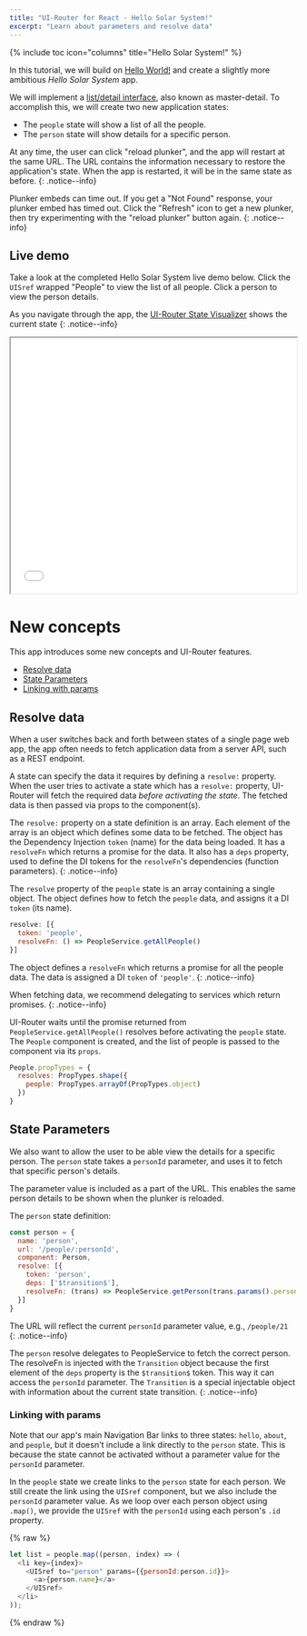 ```yaml
---
title: "UI-Router for React - Hello Solar System!"
excerpt: "Learn about parameters and resolve data"
---
```

{% include toc icon="columns" title="Hello Solar System!" %}

In this tutorial, we will build on [Hello World!](helloworld) and create a slightly more ambitious _Hello Solar System_ app.

We will implement a [list/detail interface](https://en.wikipedia.org/wiki/Master%E2%80%93detail_interface),
also known as master-detail.
To accomplish this, we will create two new application states:

- The `people` state will show a list of all the people.
- The `person` state will show details for a specific person.

At any time, the user can click "reload plunker", and the app will restart at the same URL.
The URL contains the information necessary to restore the application's state.
When the app is restarted, it will be in the same state as before.
{: .notice--info}

Plunker embeds can time out.
If you get a "Not Found" response, your plunker embed has timed out.
Click the "Refresh" icon to get a new plunker, then try experimenting with the "reload plunker" button again.
{: .notice--info}

## Live demo

Take a look at the completed Hello Solar System live demo below.
Click the `UISref` wrapped "People" to view the list of all people.
Click a person to view the person details.

As you navigate through the app, the [UI-Router State Visualizer](https://github.com/ui-router/visualizer) shows
the current state
{: .notice--info}

<iframe style="width: 100%; height: 450px;" src="//embed.plnkr.co/3qSxCVrm1KuDTVH9nHjO/?show=preview" frameborder="1" allowfullscren="allowfullscren"></iframe>

<br>

# New concepts

This app introduces some new concepts and UI-Router features.

- [Resolve data](#resolve-data)
- [State Parameters](#state-parameters)
- [Linking with params](#linking-with-params)

## Resolve data

When a user switches back and forth between states of a single page web
app, the app often needs to fetch application data from a server API,
such as a REST endpoint.

A state can specify the data it requires by defining a `resolve:` property.
When the user tries to activate a state which has a `resolve:` property,
UI-Router will fetch the required data *before activating the state*.
The fetched data is then passed via props to the component(s).

The `resolve:` property on a state definition is an array.
Each element of the array is an object which defines some data to be fetched.
The object has the Dependency Injection `token` (name) for the data being loaded.
It has a `resolveFn` which returns a promise for the data.
It also has a `deps` property, used to define the DI tokens for the `resolveFn`'s dependencies (function parameters).
{: .notice--info}

The `resolve` property of the `people` state is an array containing a single object.
The object defines how to fetch the `people` data, and assigns it a DI `token` (its name).

```js
resolve: [{
  token: 'people',
  resolveFn: () => PeopleService.getAllPeople()
}]
```

The object defines a `resolveFn` which returns a promise for all the people data.
The data is assigned a DI `token` of `'people'`.
{: .notice--info}

When fetching data, we recommend delegating to services which return promises.
{: .notice--info}

UI-Router waits until the promise returned from `PeopleService.getAllPeople()` resolves before activating the `people` state.
The `People` component is created, and the list of people is passed to the component via its `props`.

```js
People.propTypes = {
  resolves: PropTypes.shape({
    people: PropTypes.arrayOf(PropTypes.object)
  })
}
```


## State Parameters

We also want to allow the user to be able view the details for a specific person.
The `person` state takes a `personId` parameter, and uses it to fetch that specific person's details.

The parameter value is included as a part of the URL.
This enables the same person details to be shown when the plunker is reloaded.

The `person` state definition:

```js
const person = {
  name: 'person',
  url: '/people/:personId',
  component: Person,
  resolve: [{
    token: 'person',
    deps: ['$transition$'],
    resolveFn: (trans) => PeopleService.getPerson(trans.params().personId)
  }]
}
```

The URL will reflect the current `personId` parameter value, e.g., `/people/21`
{: .notice--info}

The `person` resolve delegates to PeopleService to fetch the correct person.
The resolveFn is injected with the `Transition` object because the first element of the `deps` property is the `$transition$` token.
This way it can access the `personId` parameter.
The `Transition` is a special injectable object with information about the current state transition.
{: .notice--info}

### Linking with params

Note that our app's main Navigation Bar links to three states: `hello`, `about`, and `people`,
but it doesn't include a link directly to the `person` state.
This is because the state cannot be activated without a parameter value for the `personId` parameter.

In the `people` state we create links to the `person` state for each person.
We still create the link using the `UISref` component, but we also include the `personId` parameter value.
As we loop over each person object using `.map()`, we provide the `UISref` with the `personId` using each person's `.id` property.

{% raw %}
```js
let list = people.map((person, index) => (
  <li key={index}>
    <UISref to="person" params={{personId:person.id}}>
      <a>{person.name}</a>
    </UISref>
  </li>
));
```
{% endraw %}

